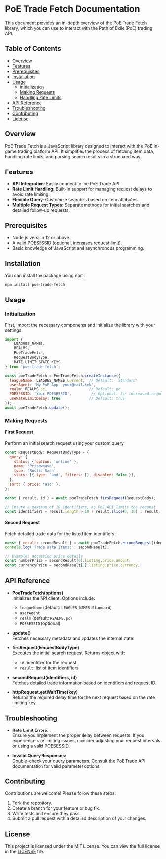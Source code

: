 # PoE Trade Fetch Documentation

This document provides an in-depth overview of the PoE Trade Fetch library, which you can use to interact with the Path of Exile (PoE) trading API.

## Table of Contents

- [Overview](#overview)
- [Features](#features)
- [Prerequisites](#prerequisites)
- [Installation](#installation)
- [Usage](#usage)
  - [Initialization](#initialization)
  - [Making Requests](#making-requests)
  - [Handling Rate Limits](#handling-rate-limits)
- [API Reference](#api-reference)
- [Troubleshooting](#troubleshooting)
- [Contributing](#contributing)
- [License](#license)

## Overview

PoE Trade Fetch is a JavaScript library designed to interact with the PoE in-game trading platform API. It simplifies the process of fetching item data, handling rate limits, and parsing search results in a structured way.

## Features

- **API Integration**: Easily connect to the PoE Trade API.
- **Rate Limit Handling**: Built-in support for managing request delays to avoid rate limiting.
- **Flexible Query**: Customize searches based on item attributes.
- **Multiple Request Types**: Separate methods for initial searches and detailed follow-up requests.

## Prerequisites

- Node.js version 12 or above.
- A valid POESESSID (optional, increases request limit).
- Basic knowledge of JavaScript and asynchronous programming.

## Installation

You can install the package using npm:

```bash
npm install poe-trade-fetch
```

## Usage

### Initialization

First, import the necessary components and initialize the library with your settings:

```javascript
import { 
    LEAGUES_NAMES, 
    REALMS, 
    PoeTradeFetch, 
    RequestBodyType,
    RATE_LIMIT_STATE_KEYS
} from 'poe-trade-fetch';

const poeTradeFetch = PoeTradeFetch.createInstance({
  leagueName: LEAGUES_NAMES.Current,  // Default: 'Standard'
  userAgent: 'My PoE App  your@mail.kek',
  realm: REALMS.pc,                   // Default: pc
  POESESSID: 'Your POESESSID',         // Optional: for increased request rate
  useRateLimitDelay: true             // Default: true 
});
await poeTradeFetch.update();
```

### Making Requests

#### First Request

Perform an initial search request using your custom query:

```javascript
const RequestBody: RequestBodyType = {
  query: {
    status: { option: 'online' },
    name: 'Prismweave',
    type: 'Rustic Sash',
    stats: [{ type: 'and', filters: [], disabled: false }],
  },
  sort: { price: 'asc' },
};

const { result, id } = await poeTradeFetch.firsRequest(RequestBody);

// Ensure a maximum of 10 identifiers, as PoE API limits the request
const identifiers = result.length > 10 ? result.slice(0, 10) : result;
```

#### Second Request

Fetch detailed trade data for the listed item identifiers:

```javascript
const { result: secondResult } = await poeTradeFetch.secondRequest(identifiers, id);
console.log('Trade Data Items:', secondResult);

// Example: accessing price details
const numberPrice = secondResult[0].listing.price.amount;
const currencyPrice = secondResult[0].listing.price.currency;
```

## API Reference

- **PoeTradeFetch(options)**  
  Initializes the API client. Options include:
  - `leagueName` (default: `LEAGUES_NAMES.Standard`)
  - `userAgent`  
  - `realm` (default: `REALMS.pc`)
  - `POESESSID` (optional)

- **update()**  
  Fetches necessary metadata and updates the internal state.

- **firsRequest(RequestBodyType)**  
  Executes the initial search request. Returns object with:
  - `id`: identifier for the request
  - `result`: list of item identifiers

- **secondRequest(identifiers, id)**  
  Fetches detailed trade information based on identifiers and request ID.

- **httpRequest.getWaitTime(key)**  
  Returns the required delay time for the next request based on the rate limiting key.

## Troubleshooting

- **Rate Limit Errors:**  
  Ensure you implement the proper delay between requests. If you experience rate limiting issues, consider adjusting your request intervals or using a valid POESESSID.

- **Invalid Query Responses:**  
  Double-check your query parameters. Consult the PoE Trade API documentation for valid parameter options.

## Contributing

Contributions are welcome! Please follow these steps:

1. Fork the repository.
2. Create a branch for your feature or bug fix.
3. Write tests and ensure they pass.
4. Submit a pull request with a detailed description of your changes.

## License

This project is licensed under the MIT License. You can view the full license in the [LICENSE](LICENSE) file.
